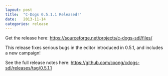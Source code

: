 ```yaml
---
layout: post
title:  "C-Dogs 0.5.1.1 Released!"
date:   2013-11-14
categories: release
---
```


Get the release here: <https://sourceforge.net/projects/c-dogs-sdl/files/>

This release fixes serious bugs in the editor introduced in 0.5.1, and includes a new campaign!

See the full release notes here: <https://github.com/cxong/cdogs-sdl/releases/tag/0.5.1.1>